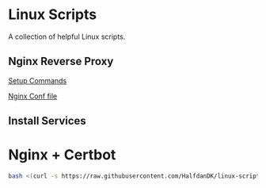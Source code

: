 # Linux Scripts
A collection of helpful Linux scripts.

## Nginx Reverse Proxy
[Setup Commands](/nginx-reverse-proxy-cmds.txt)

[Nginx Conf file](/nginx-reverse-proxy-config.conf)

## Install Services

# Nginx + Certbot
```bash
bash <(curl -s https://raw.githubusercontent.com/HalfdanDK/linux-scripts/master/update-and-webserver.sh)
```
